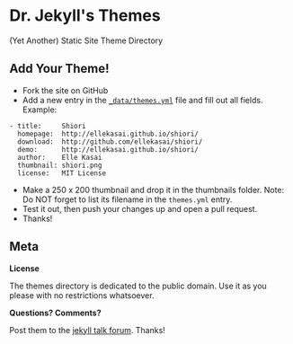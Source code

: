 # Dr. Jekyll's Themes

(Yet Another) Static Site Theme Directory


## Add Your Theme!

* Fork the site on GitHub
* Add a new entry in the [`_data/themes.yml`](https://github.com/drjekyllthemes/drjekyllthemes.github.io/blob/master/_data/themes.yml) file and fill out all fields.
  Example:

~~~
- title:     Shiori
  homepage:  http://ellekasai.github.io/shiori/
  download:  http://github.com/ellekasai/shiori/
  demo:      http://ellekasai.github.io/shiori/
  author:    Elle Kasai
  thumbnail: shiori.png
  license:   MIT License
~~~

* Make a 250 x 200 thumbnail and drop it in the thumbnails folder.
  Note: Do NOT forget to list its filename in the `themes.yml` entry.
* Test it out, then push your changes up and open a pull request.
* Thanks!



## Meta

**License**

The themes directory is dedicated to the public domain.
Use it as you please with no restrictions whatsoever.

**Questions? Comments?**

Post them to the [jekyll talk forum](https://talk.jekyllrb.com). Thanks!

